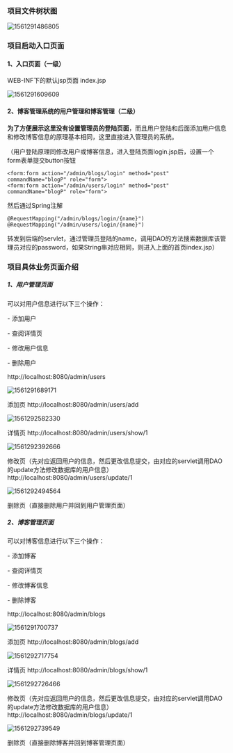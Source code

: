 ### 项目文件树状图

![1561291486805](typora-user-images\1561291486805.png)



### 项目启动入口页面

#### 1、入口页面（一级）

WEB-INF下的默认jsp页面 index.jsp

![1561291609609](typora-user-images\1561291609609.png)

#### 2、博客管理系统的用户管理和博客管理（二级）

**为了方便展示这里没有设置管理员的登陆页面**，而且用户登陆和后面添加用户信息和修改博客信息的原理基本相同，这里直接进入管理员的系统。

（用户登陆原理同修改用户或博客信息，进入登陆页面login.jsp后，设置一个form表单提交button按钮

```
<form:form action="/admin/blogs/login" method="post" commandName="blogP" role="form">
<form:form action="/admin/users/login" method="post" commandName="blogP" role="form">
```

然后通过Spring注解

```
@RequestMapping("/admin/blogs/login/{name}")
@RequestMapping("/admin/users/login/{name}")
```

转发到后端的servlet，通过管理员登陆的name，调用DAO的方法搜索数据库该管理员对应的password，如果String串对应相同，则进入上面的首页index.jsp）



### 项目具体业务页面介绍

##### 1、用户管理页面

可以对用户信息进行以下三个操作：

\- 添加用户

\- 查阅详情页

\- 修改用户信息

\- 删除用户



http://localhost:8080/admin/users

![1561291689171](typora-user-images\1561291689171.png)

添加页 http://localhost:8080/admin/users/add

![1561292582330](typora-user-images\1561292582330.png)

详情页 http://localhost:8080/admin/users/show/1

![1561292392666](typora-user-images\1561292392666.png)

修改页（先对应返回用户的信息，然后更改信息提交，由对应的servlet调用DAO的update方法修改数据库的用户信息） http://localhost:8080/admin/users/update/1

![1561292494564](typora-user-images\1561292494564.png)

删除页（直接删除用户并回到用户管理页面）



##### 2、博客管理页面

可以对博客信息进行以下三个操作：

\- 添加博客

\- 查阅详情页

\- 修改博客信息

\- 删除博客



http://localhost:8080/admin/blogs

![1561291700737](typora-user-images\1561291700737.png)

添加页 http://localhost:8080/admin/blogs/add

![1561292717754](typora-user-images\1561292717754.png)

详情页 http://localhost:8080/admin/blogs/show/1

![1561292726466](typora-user-images\1561292726466.png)

修改页（先对应返回用户的信息，然后更改信息提交，由对应的servlet调用DAO的update方法修改数据库的用户信息） http://localhost:8080/admin/blogs/update/1

![1561292739549](typora-user-images\1561292739549.png)

删除页（直接删除博客并回到博客管理页面）

